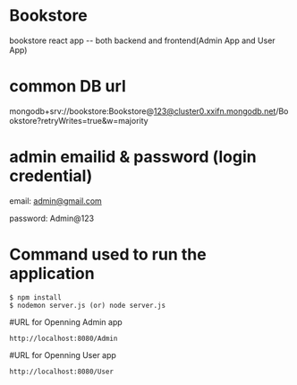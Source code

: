 # Bookstore
bookstore react app -- both backend and frontend(Admin App and User App)

# common DB url
mongodb+srv://bookstore:Bookstore@123@cluster0.xxifn.mongodb.net/Bookstore?retryWrites=true&w=majority

# admin emailid & password (login credential)

email:  admin@gmail.com

password: Admin@123

# Command used to run the application
```
$ npm install
$ nodemon server.js (or) node server.js
```
#URL for Openning Admin app

```
http://localhost:8080/Admin
```
#URL for Openning User app 

```
http://localhost:8080/User
```
